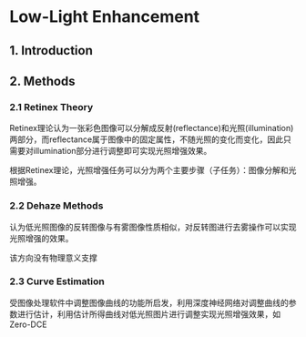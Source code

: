 # Low-Light Enhancement

## 1. Introduction

## 2. Methods
### 2.1 Retinex Theory
Retinex理论认为一张彩色图像可以分解成反射(reflectance)和光照(illumination)两部分，而reflectance属于图像中的固定属性，不随光照的变化而变化，因此只需要对illumination部分进行调整即可实现光照增强效果。

根据Retinex理论，光照增强任务可以分为两个主要步骤（子任务）：图像分解和光照增强。
### 2.2 Dehaze Methods
认为低光照图像的反转图像与有雾图像性质相似，对反转图进行去雾操作可以实现光照增强的效果。

该方向没有物理意义支撑

### 2.3 Curve Estimation
受图像处理软件中调整图像曲线的功能所启发，利用深度神经网络对调整曲线的参数进行估计，利用估计所得曲线对低光照图片进行调整实现光照增强效果，如Zero-DCE